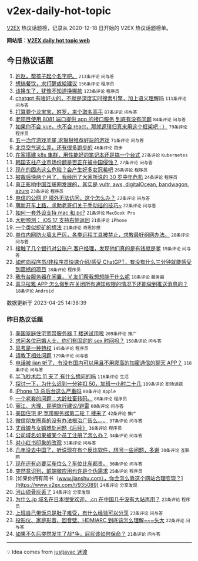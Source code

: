 # v2ex-daily-hot-topic

[V2EX](https://www.v2ex.com/) 热议话题榜，记录从 2020-12-18 日开始的 V2EX 热议话题榜单。

**网站版：[V2EX daily hot topic web](https://boojack.github.io/v2ex-daily-hot-topic-web/)**

## 今日热议话题

<!-- TODAY BEGIN -->

1. [姓赵，帮孩子起个名字吧。](https://www.v2ex.com/t/935271) `213条评论` `问与答`
1. [想搞餐饮，求打醒或給建议](https://www.v2ex.com/t/935237) `156条评论` `程序员`
1. [该换车了，犹豫不知道换哪款](https://www.v2ex.com/t/935364) `123条评论` `程序员`
1. [chatgpt 有啥好火的，不就是深度实时搜索引擎，加上语义理解吗](https://www.v2ex.com/t/935377) `111条评论` `问与答`
1. [打算要个龙宝宝，姓罗，来个取名高手](https://www.v2ex.com/t/935403) `87条评论` `问与答`
1. [老项目使用 8081 端口提供 app 的接口服务,到底有没有问题](https://www.v2ex.com/t/935265) `84条评论` `问与答`
1. [如果你不会 vue，也不会 react，那就返璞归真来用这个框架吧 : ）](https://www.v2ex.com/t/935283) `79条评论` `程序员`
1. [五一治疗游戏羊尾,求狠狠推荐好玩的游戏](https://www.v2ex.com/t/935349) `71条评论` `问与答`
1. [北京空气这么差，还有很多跑步的](https://www.v2ex.com/t/935223) `46条评论` `跑步`
1. [在家搭建 k8s 集群，用性能好的笔记本还是搞一个台式](https://www.v2ex.com/t/935428) `27条评论` `Kubernetes`
1. [韩国支柱产业市场份额是否正在被中国侵蚀？](https://www.v2ex.com/t/935299) `27条评论` `问与答`
1. [现在的固态这么危险？会产生好多女冠希吧](https://www.v2ex.com/t/935273) `26条评论` `程序员`
1. [被裁后快两个月了，我经历了大家所说的 30 岁中年危机](https://www.v2ex.com/t/935346) `24条评论` `程序员`
1. [真正影响中国互联网发展的，其实是 vultr, aws, digitalOcean, bandwagon, azure](https://www.v2ex.com/t/935371) `23条评论` `程序员`
1. [电信的公网 IP 境外无法访问，这个怎么办？](https://www.v2ex.com/t/935368) `22条评论` `问与答`
1. [萌新开车上路，求助老哥们关于手动挡的技巧~](https://www.v2ex.com/t/935254) `22条评论` `问与答`
1. [如何一套外设支持 mac 和 pc?](https://www.v2ex.com/t/935354) `21条评论` `MacBook Pro`
1. [大胆预测： iOS 17 支持右侧返回](https://www.v2ex.com/t/935306) `21条评论` `iPhone`
1. [一个类似挖矿的想法](https://www.v2ex.com/t/935226) `21条评论` `奇思妙想`
1. [单位内网防火墙太严厉，各类远程工具被禁止，求教最好组网办法。](https://www.v2ex.com/t/935450) `20条评论` `问与答`
1. [接触了几个银行对公账户 客户经理，发现他们真的是有钱就是爹](https://www.v2ex.com/t/935285) `19条评论` `问与答`
1. [如何向程序员/非程序员快速介绍/感受 ChatGPT，有没有什么三分钟就能感受到震撼的项目](https://www.v2ex.com/t/935353) `18条评论` `程序员`
1. [我有台服务器在闲置， V 友们帮我想想能干什么呢](https://www.v2ex.com/t/935314) `18条评论` `服务器`
1. [喜马拉雅 APP 怎么做到在关闭所有通知权限的情况下还能做到推送消息的？](https://www.v2ex.com/t/935278) `18条评论` `Android`

数据更新于 2023-04-25 14:38:39

<!-- TODAY END -->

### 昨日热议话题

<!-- YESTERDAY BEGIN -->

1. [美国家庭住宅宽带服务器 T 楼送试用啦](https://www.v2ex.com/t/934998) `209条评论` `推广`
1. [求问各位已婚人士，你们有固定的 sex 时间吗？](https://www.v2ex.com/t/934950) `150条评论` `问与答`
1. [思考是一种特权](https://www.v2ex.com/t/934968) `145条评论` `程序员`
1. [请教下相处问题](https://www.v2ex.com/t/935003) `129条评论` `问与答`
1. [电话被 jian 听了，有没有国内可以用且不用爬高的加密通信的聊天 APP？](https://www.v2ex.com/t/934963) `118条评论` `问与答`
1. [半飞秒术后 11 天了,有什么想问的吗](https://www.v2ex.com/t/934979) `116条评论` `生活`
1. [探讨一下，为什么迟到一分钟扣 50，加班一小时二十几](https://www.v2ex.com/t/934926) `109条评论` `职场话题`
1. [iPhone 13 杀后台这么严重吗](https://www.v2ex.com/t/934956) `80条评论` `Apple`
1. [一个老套的问题：大龄社畜转码。](https://www.v2ex.com/t/935008) `80条评论` `程序员`
1. [丽江、大理、昆明旅行建议/避雷](https://www.v2ex.com/t/934952) `68条评论` `问与答`
1. [美国住宅 IP 宽带服务器第二轮 T 楼来了](https://www.v2ex.com/t/935151) `42条评论` `推广`
1. [微信朋友圈真的没有办法根治广告么。。。](https://www.v2ex.com/t/935092) `37条评论` `问与答`
1. [丈母娘与女婿难处问题《后续》](https://www.v2ex.com/t/935067) `36条评论` `程序员`
1. [公司域名如果被某个员工注册了怎么办？](https://www.v2ex.com/t/934959) `34条评论` `问与答`
1. [对小红书印象的改观](https://www.v2ex.com/t/935043) `31条评论` `问与答`
1. [几年没去中国了，听说现在有个反诈软件，想问一些问题，多谢](https://www.v2ex.com/t/935171) `30条评论` `互联网`
1. [现在还有必要买车位么？车位比车都贵。](https://www.v2ex.com/t/934982) `30条评论` `问与答`
1. [突然意识到，前端微应用也许是个伪需求](https://www.v2ex.com/t/935103) `25条评论` `程序员`
1. [如果你拥有简书（www.jianshu.com），你会怎么靠这个网站合理变现？](https://www.v2ex.com/t/935089) `24条评论` `分享发现`
1. [河山硕骨灰丢了](https://www.v2ex.com/t/934974) `24条评论` `分享发现`
1. [为什么.jp 域名在日本很受欢迎，.cn 在中国几乎没有大站再用？](https://www.v2ex.com/t/935136) `23条评论` `程序员`
1. [上班自己带饭总是肚子难受，有什么经验可以分享](https://www.v2ex.com/t/935062) `23条评论` `问与答`
1. [投影仪、家庭影音、回音壁、HDMIARC 到底该怎么理解~~~头大](https://www.v2ex.com/t/935087) `22条评论` `问与答`
1. [如果不久后突然发生了战*争，屁民该如何保命？](https://www.v2ex.com/t/935154) `21条评论` `问与答`

<!-- YESTERDAY END -->

---

💡 Idea comes from [justjavac 迷渡](https://github.com/justjavac/)
